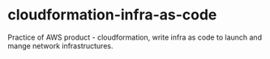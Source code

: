# cloudformation-infra-as-code
Practice of AWS product - cloudformation, write infra as code to launch and mange network infrastructures.
